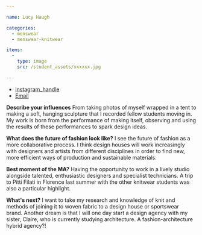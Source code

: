```yaml
---

name: Lucy Haugh

categories:
  - menswear
  - menswear-knitwear

items:
  -
    type: image
    src: /student_assets/xxxxxx.jpg

---
```


* [instagram_handle](https://www.instagram.com/lucy_haugh/)
* [Email](mailto:lucy.haugh@network.rca.ac.uk)

**Describe your influences**
From taking photos of myself wrapped in a tent to making a soft, hanging sculpture that I recorded fellow students moving in. My work is born from the performance of making itself, observing and using the results of these performances to spark design ideas.  

**What does the future of fashion look like?**
I see the future of fashion as a more collaborative process. I think design houses will work increasingly with designers and artists from different disciplines in order to find new, more efficient ways of production and sustainable materials.

**Best moment of the MA?**
Having the opportunity to work in a lively studio alongside talented, enthusiastic designers and specialist technicians. A trip to Pitti Filati in Florence last summer with the other knitwear students was also a particular highlight.

**What's next?**
I want to take my research and knowledge of knit and methods of joining it to woven fabric to a design house or sportswear brand. Another dream is that I will one day start a design agency with my sister, Claire, who is currently studying architecture. A fashion-architecture hybrid agency?!
